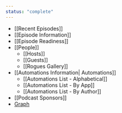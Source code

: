 ```yaml
---
status: "complete"
---
```

- [[Recent Episodes]]
- [[Episode Information]]
- [[Episode Readiness]]
- [[People]]
	- [[Hosts]]
	- [[Guests]]
	- [[Rogues Gallery]]
- [[Automations Information| Automations]]
	- [[Automations List - Alphabetical]]
	- [[Automations List - By App]]
	- [[Automations List - By Author]]
- [[Podcast Sponsors]] 
- [Graph](obsidian://advanced-uri?commandid=graph%253Aopen)